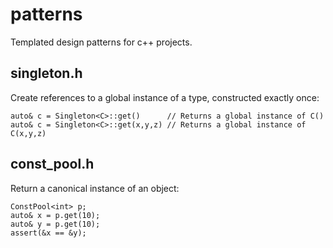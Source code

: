 # patterns
Templated design patterns for c++ projects.

## singleton.h

Create references to a global instance of a type, constructed exactly once:
```
auto& c = Singleton<C>::get()      // Returns a global instance of C()
auto& c = Singleton<C>::get(x,y,z) // Returns a global instance of C(x,y,z)
```

## const_pool.h

Return a canonical instance of an object:
```
ConstPool<int> p;
auto& x = p.get(10);
auto& y = p.get(10);
assert(&x == &y);
```
